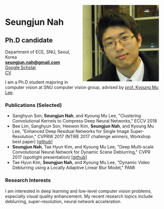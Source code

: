 <img align="right" width=250 src="snah.png">

# Seungjun Nah

## Ph.D candidate
Department of ECE, SNU, Seoul, Korea  
**seungjun.nah@gmail.com**\
[Google Scholar](https://scholar.google.co.kr/citations?user=hEr2AKsAAAAJ&hl=en)\
[CV](cv.pdf)

I am a Ph.D student majoring in computer vision at SNU computer vision group, advised by [prof. Kyoung Mu Lee](https://cv.snu.ac.kr/index.php/faculty/).


### Publications (Selected)

* Sanghyun Son, **Seungjun Nah**, and Kyoung Mu Lee, "Clustering Convolutional Kernels to Compress Deep Neural Networks," ECCV 2018
* Bee Lim, Sanghyun Son, Heewon Kim, **Seungjun Nah**, and Kyoung Mu Lee, "Enhanced Deep Residual Networks for Single Image Super-Resolution," CVPRW 2017 (NTIRE 2017 challenge winners, Workshop best paper) [[github](https://github.com/LimBee/NTIRE2017)]
* **Seungjun Nah**, Tae Hyun Kim, and Kyoung Mu Lee, "Deep Multi-scale Convolutional Neural Network for Dynamic Scene Deblurring," CVPR 2017 (spotlight presentation) [[github](https://github.com/SeungjunNah/DeepDeblur_release)]
* Tae Hyun Kim, **Seungjun Nah**, and Kyoung Mu Lee, "Dynamic Video Deblurring using a Locally Adaptive Linear Blur Model," PAMI


### Research Interests

I am interested in deep learning and low-level computer vision problems, especially visual quality enhancement. 
My recent research topics include deblurring, super-resolution, neural network acceleration.
